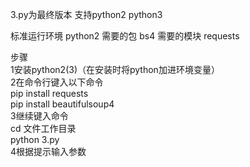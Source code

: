 3.py为最终版本 支持python2 python3

标准运行环境 python2
需要的包 bs4 需要的模块 requests

步骤<br>
1安装python2(3)（在安装时将python加进环境变量）<br>
2在命令行键入以下命令<br>
   pip install requests<br>
   pip install beautifulsoup4<br>
3继续键入命令<br>
  cd 文件工作目录<br>
  python 3.py<br>
4根据提示输入参数
